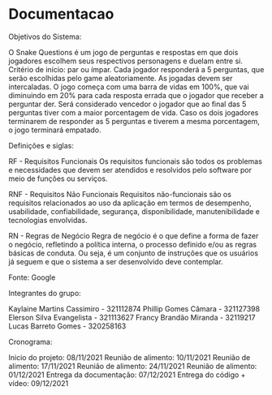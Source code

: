 # Documentacao

Objetivos do Sistema:

O Snake Questions é um jogo de perguntas e respostas em que dois jogadores escolhem seus respectivos personagens e duelam entre si. Critério de início: par ou ímpar. Cada jogador responderá a 5 perguntas, que serão escolhidas pelo game aleatoriamente. As jogadas devem ser intercaladas. O jogo começa com uma barra de vidas em 100%, que vai diminuindo em 20% para cada resposta errada que o jogador que receber a perguntar der. Será considerado vencedor o jogador que ao final das 5 perguntas tiver com a maior porcentagem de vida. Caso os dois jogadores terminarem de responder as 5 perguntas e tiverem a mesma porcentagem, o jogo terminará empatado.

Definições e siglas:

RF - Requisitos Funcionais
Os requisitos funcionais são todos os problemas e necessidades que devem ser atendidos e resolvidos pelo software por meio de funções ou serviços.

RNF - Requisitos Não Funcionais
Requisitos não-funcionais são os requisitos relacionados ao uso da aplicação em termos de desempenho, usabilidade, confiabilidade, segurança, disponibilidade, manutenibilidade e tecnologias envolvidas.

RN - Regras de Negócio
Regra de negócio é o que define a forma de fazer o negócio, refletindo a política interna, o processo definido e/ou as regras básicas de conduta. Ou seja, é um conjunto de instruções que os usuários já seguem e que o sistema a ser desenvolvido deve contemplar.

Fonte: Google

Integrantes do grupo:

Kaylaine Martins Cassimiro - 321112874
Phillip Gomes Câmara - 321127398
Elerson Silva Evangelista - 321113627
Francy Brandão Miranda - 32119217
Lucas Barreto Gomes - 320258163

Cronograma:

Inicio do projeto: 08/11/2021
Reunião de alimento: 10/11/2021
Reunião de alimento: 17/11/2021
Reunião de alimento: 24/11/2021
Reunião de alimento: 01/12/2021
Entrega da documentação: 07/12/2021
Entrega do código + vídeo: 09/12/2021

